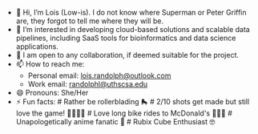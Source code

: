 - 👋 Hi, I’m Lois (Low-is). I do not know where Superman or Peter Griffin are, they forgot to tell me where they will be.
- 👀 I’m interested in developing cloud-based solutions and scalable data pipelines, including SaaS tools for bioinformatics and data science applications.
- 💞️ I am open to any collaboration, if deemed suitable for the project. 
- 📫 How to reach me:
    - Personal email: [lois.randolph@outlook.com](lois.randolph@outlook.com)
    - Work email: [randolphl@uthscsa.edu](randolphl@uthscsa.edu)
- 😄 Pronouns: She/Her
- ⚡ Fun facts:
      # Rather be rollerblading 🛼
      # 2/10 shots get made but still love the game! ⛹🏾‍♀️🤭
      # Love long bike rides to McDonald's 🚵🏾‍♀️
      # Unapologetically anime fanatic 🥷
      # Rubix Cube Enthusiast 🤓
